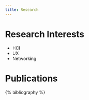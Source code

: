 ```yaml
---
title: Research
---
```

# Research Interests
- HCI
- UX
- Networking
# Publications
{% bibliography %}
